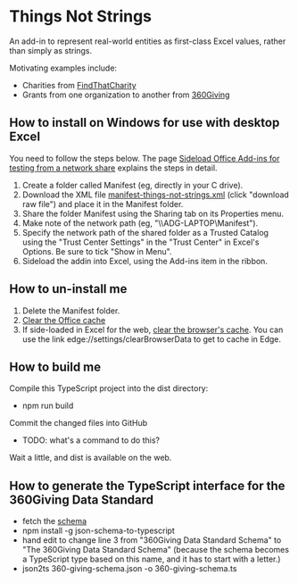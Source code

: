 # Things Not Strings

An add-in to represent real-world entities as first-class Excel values, rather than simply as strings.

Motivating examples include:
* Charities from [FindThatCharity](https://findthatcharity.uk)
* Grants from one organization to another from [360Giving](https://360Giving.org)

## How to install on Windows for use with desktop Excel

You need to follow the steps below. The page [Sideload Office Add-ins for testing from a network share](https://learn.microsoft.com/en-us/office/dev/add-ins/testing/create-a-network-shared-folder-catalog-for-task-pane-and-content-add-ins) explains the steps in detail.

1. Create a folder called Manifest (eg, directly in your C drive).
1. Download the XML file [manifest-things-not-strings.xml](manifest-things-not-strings.xml) (click "download raw file") and place it in the Manifest folder.
1. Share the folder Manifest using the Sharing tab on its Properties menu.
1. Make note of the network path (eg, "\\\\ADG-LAPTOP\\Manifest").
1. Specify the network path of the shared folder as a Trusted Catalog using the "Trust Center Settings" in the "Trust Center" in Excel's Options.  Be sure to tick "Show in Menu".
1. Sideload the addin into Excel, using the Add-ins item in the ribbon.

## How to un-install me

1. Delete the Manifest folder.
1. [Clear the Office cache](https://learn.microsoft.com/en-us/office/dev/add-ins/testing/clear-cache)
1. If side-loaded in Excel for the web, [clear the browser's cache](https://learn.microsoft.com/en-us/office/dev/add-ins/testing/sideload-office-add-ins-for-testing#remove-a-sideloaded-add-in). You can use the link edge://settings/clearBrowserData to get to cache in Edge.

## How to build me

Compile this TypeScript project into the dist directory:
* npm run build

Commit the changed files into GitHub
* TODO: what's a command to do this?

Wait a little, and dist is available on the web.

## How to generate the TypeScript interface for the 360Giving Data Standard
* fetch the [schema](https://github.com/ThreeSixtyGiving/standard/tree/main/schema)
* npm install -g json-schema-to-typescript
* hand edit to change line 3 from "360Giving Data Standard Schema" to "The 360Giving Data Standard Schema"
  (because the schema becomes a TypeScript type based on this name, and it has to start with a letter.)
* json2ts 360-giving-schema.json -o 360-giving-schema.ts